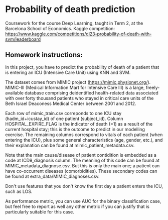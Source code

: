 # Probability of death prediction

Coursework for the course Deep Learning, taught in Term 2, at the Barcelona School of Economics. Kaggle competition: https://www.kaggle.com/competitions/dl23-probability-of-death-with-svm/leaderboard

## Homework instructions:

In this project, you have to predict the probability of death of a patient that is entering an ICU (Intensive Care Unit) using KNN and SVM.

The dataset comes from MIMIC project (https://mimic.physionet.org/). MIMIC-III (Medical Information Mart for Intensive Care III) is a large, freely-available database comprising deidentified health-related data associated with over forty thousand patients who stayed in critical care units of the Beth Israel Deaconess Medical Center between 2001 and 2012.

Each row of mimic_train.csv correponds to one ICU stay (hadm_id+icustay_id) of one patient (subject_id). Column HOSPITAL_EXPIRE_FLAG is the indicator of death (=1) as a result of the current hospital stay; this is the outcome to predict in our modelling exercise. The remaining columns correspond to vitals of each patient (when entering the ICU), plus some general characteristics (age, gender, etc.), and their explanation can be found at mimic_patient_metadata.csv.

Note that the main cause/disease of patient contidition is embedded as a code at ICD9_diagnosis column. The meaning of this code can be found at MIMIC_metadata_diagnose.csv. But this is only the main one; a patient can have co-occurrent diseases (comorbidities). These secondary codes can be found at extra_data/MIMIC_diagnoses.csv.

Don't use features that you don't know the first day a patient enters the ICU, such as LOS.

As performance metric, you can use AUC for the binary classification case, but feel free to report as well any other metric if you can justify that is particularly suitable for this case.
